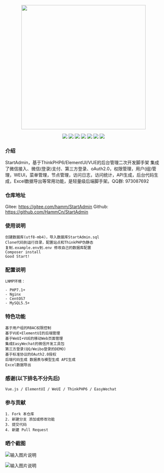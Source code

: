 <p align="center">
<img width="400" src="https://images.gitee.com/uploads/images/2020/0404/210105_d7e7e8c3_145025.png"/>
</p>
<p align="center">
<img src="https://svg.hamm.cn?key=gitee&value=star&project=hamm/StartAdmin">
<img src="https://svg.hamm.cn?key=gitee&value=fork&project=hamm/StartAdmin">
<img src="https://svg.hamm.cn?key=gitee&value=watch&project=hamm/StartAdmin">
<img src="https://svg.hamm.cn?key=gitee&value=commit&project=hamm/StartAdmin">
<img src="https://svg.hamm.cn/?key=框架&value=ThinkPHP6"/>
<img src="https://svg.hamm.cn/?key=数据库&value=MySQL5.5+"/>
<img src="https://svg.hamm.cn/?key=运行时&value=PHP7.1+"/>
</p>

### 介绍

StartAdmin，基于ThinkPHP6/ElementUI/VUE的后台管理二次开发脚手架 集成了微信接入、微信(登录)支付、第三方登录、oAuth2.0，权限管理，用户(组)管理，WEUI，菜单管理，节点管理，访问日志，访问统计，API生成，后台代码生成，Excel数据导出等常用功能，是轻量级后端脚手架。QQ群: 973087692

### 仓库地址
Gitee: https://gitee.com/hamm/StartAdmin
Github: https://github.com/HammCn/StartAdmin

### 使用说明
```
创建数据库(utf8-mb4)，导入数据库StartAdmin.sql
Clone代码到运行目录，配置站点和ThinkPHP伪静态
复制.example.env到.env 修改自己的数据库配置
Composer install 
Good Start!
```
### 配置说明
```
LNMP环境：

- PHP7.1+
- Nginx
- CentOS7
- MySQL5.5+
```
### 特色功能
```
基于用户组的RBAC权限控制
基于VUE+ElementUI的后端管理
基于WeUI+VUE的移动Web页面管理
集成EasyWechat的微信开发工具包
第三方登录(QQ/Weibo登录的DEMO)
基于标准协议的OAuth2.0授权
后端代码生成 数据表与模型生成 API生成
Excel数据导出
```
### 感谢(以下排名不分先后)
``` 
Vue.js / ElementUI / WeUI / ThinkPHP6 / EasyWechat
```

### 参与贡献
```
1. Fork 本仓库
2. 新建分支 添加或修改功能
3. 提交代码
4. 新建 Pull Request
```
### 晒个截图
![输入图片说明](https://images.gitee.com/uploads/images/2020/0401/021330_e8b2482f_145025.png "截屏2020-04-0101.36.11.png")

![输入图片说明](https://images.gitee.com/uploads/images/2020/0401/021415_b9ec454e_145025.png "截屏2020-04-0101.38.26.png")